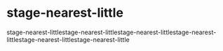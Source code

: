 # stage-nearest-little
stage-nearest-littlestage-nearest-littlestage-nearest-littlestage-nearest-littlestage-nearest-littlestage-nearest-little
